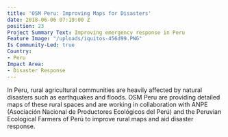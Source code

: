```yaml
---
title: 'OSM Peru: Improving Maps for Disasters'
date: 2018-06-06 07:19:00 Z
position: 23
Project Summary Text: Improving emergency response in Peru
Feature Image: "/uploads/iquitos-456d99.PNG"
Is Community-Led: true
Country:
- Peru
Impact Area:
- Disaster Response
---
```


In Peru, rural agricultural communities are heavily affected by natural disasters such as earthquakes and floods. OSM Peru are  providing detailed maps of these rural spaces and are working in collaboration with ANPE (Asociación Nacional de Productores Ecológicos del Perú) and the Peruvian Ecological Farmers of Perú to improve rural maps and aid disaster response. 